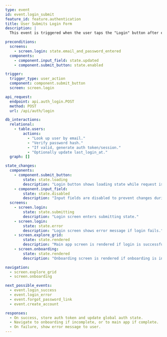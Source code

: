 ```yaml
---
type: event
id: event.login_submit
feature_id: feature.authentication
title: User Submits Login Form
description: |
  This event is triggered when the user taps the "Login" button after entering their email and password. The app sends a login request to the backend, verifies credentials, and updates authentication state based on the response.

preconditions:
  screens:
    - screen.login: state.email_and_password_entered
  components:
    - component.input_field: state.updated
    - component.submit_button: state.enabled

trigger:
  trigger_type: user_action
  component: component.submit_button
  screen: screen.login

api_request:
  endpoint: api.auth_login.POST
  method: POST
  url: /api/auth/login

db_interactions:
  relational:
    - table.users:
        actions:
          - "Look up user by email."
          - "Verify password hash."
          - "If valid, generate auth token/session."
          - "Optionally update last_login_at."
  graph: []

state_changes:
  components:
    - component.submit_button:
        state: state.loading
        description: "Login button shows loading state while request is in progress."
    - component.input_field:
        state: state.disabled
        description: "Input fields are disabled to prevent changes during submission."
  screens:
    - screen.login:
        state: state.submitting
        description: "Login screen enters submitting state."
    - screen.login:
        state: state.error
        description: "Login screen shows error message if login fails."
    - screen.explore_grid:
        state: state.rendered
        description: "Main app screen is rendered if login is successful and onboarding is complete."
    - screen.onboarding:
        state: state.rendered
        description: "Onboarding screen is rendered if onboarding is incomplete."

navigation:
  - screen.explore_grid
  - screen.onboarding

next_possible_events:
  - event.login_success
  - event.login_error
  - event.forgot_password_link
  - event.create_account

responses:
  - On success, store auth token and update global auth state.
  - Navigate to onboarding if incomplete, or to main app if complete.
  - On failure, show error message to user.
---
```

